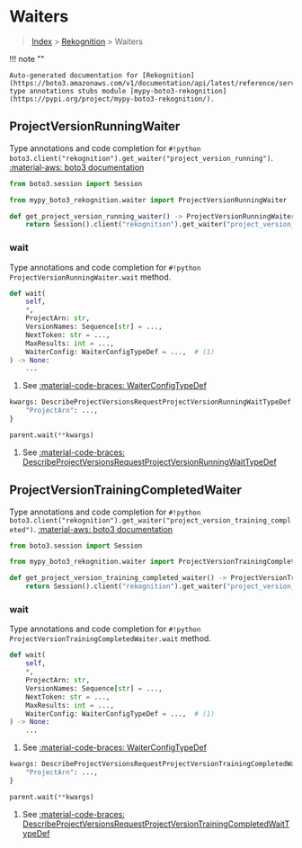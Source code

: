 # Waiters

> [Index](../README.md) > [Rekognition](./README.md) > Waiters

!!! note ""

    Auto-generated documentation for [Rekognition](https://boto3.amazonaws.com/v1/documentation/api/latest/reference/services/rekognition.html#Rekognition)
    type annotations stubs module [mypy-boto3-rekognition](https://pypi.org/project/mypy-boto3-rekognition/).

## ProjectVersionRunningWaiter

Type annotations and code completion for `#!python boto3.client("rekognition").get_waiter("project_version_running")`.
[:material-aws: boto3 documentation](https://boto3.amazonaws.com/v1/documentation/api/latest/reference/services/rekognition.html#Rekognition.Waiter.ProjectVersionRunning)

```python title="Usage example"
from boto3.session import Session

from mypy_boto3_rekognition.waiter import ProjectVersionRunningWaiter

def get_project_version_running_waiter() -> ProjectVersionRunningWaiter:
    return Session().client("rekognition").get_waiter("project_version_running")
```


### wait

Type annotations and code completion for `#!python ProjectVersionRunningWaiter.wait` method.

```python title="Method definition"
def wait(
    self,
    *,
    ProjectArn: str,
    VersionNames: Sequence[str] = ...,
    NextToken: str = ...,
    MaxResults: int = ...,
    WaiterConfig: WaiterConfigTypeDef = ...,  # (1)
) -> None:
    ...
```

1. See [:material-code-braces: WaiterConfigTypeDef](./type_defs.md#waiterconfigtypedef) 


```python title="Usage example with kwargs"
kwargs: DescribeProjectVersionsRequestProjectVersionRunningWaitTypeDef = {  # (1)
    "ProjectArn": ...,
}

parent.wait(**kwargs)
```

1. See [:material-code-braces: DescribeProjectVersionsRequestProjectVersionRunningWaitTypeDef](./type_defs.md#describeprojectversionsrequestprojectversionrunningwaittypedef) 
## ProjectVersionTrainingCompletedWaiter

Type annotations and code completion for `#!python boto3.client("rekognition").get_waiter("project_version_training_completed")`.
[:material-aws: boto3 documentation](https://boto3.amazonaws.com/v1/documentation/api/latest/reference/services/rekognition.html#Rekognition.Waiter.ProjectVersionTrainingCompleted)

```python title="Usage example"
from boto3.session import Session

from mypy_boto3_rekognition.waiter import ProjectVersionTrainingCompletedWaiter

def get_project_version_training_completed_waiter() -> ProjectVersionTrainingCompletedWaiter:
    return Session().client("rekognition").get_waiter("project_version_training_completed")
```


### wait

Type annotations and code completion for `#!python ProjectVersionTrainingCompletedWaiter.wait` method.

```python title="Method definition"
def wait(
    self,
    *,
    ProjectArn: str,
    VersionNames: Sequence[str] = ...,
    NextToken: str = ...,
    MaxResults: int = ...,
    WaiterConfig: WaiterConfigTypeDef = ...,  # (1)
) -> None:
    ...
```

1. See [:material-code-braces: WaiterConfigTypeDef](./type_defs.md#waiterconfigtypedef) 


```python title="Usage example with kwargs"
kwargs: DescribeProjectVersionsRequestProjectVersionTrainingCompletedWaitTypeDef = {  # (1)
    "ProjectArn": ...,
}

parent.wait(**kwargs)
```

1. See [:material-code-braces: DescribeProjectVersionsRequestProjectVersionTrainingCompletedWaitTypeDef](./type_defs.md#describeprojectversionsrequestprojectversiontrainingcompletedwaittypedef) 

